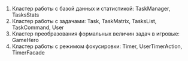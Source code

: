 1. Кластер работы с базой данных и статистикой: TaskManager, TasksStats
2. Кластер работы с задачами: Task, TaskMatrix, TasksList, TaskCommand, User
3. Кластер преобразования формальных величин задач в игровые: GameHero
4. Кластер работы с режимом фокусировки: Timer, UserTimerAction, TimerFacade